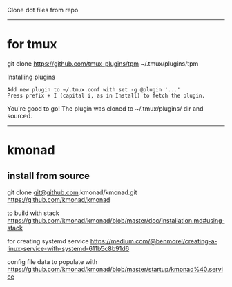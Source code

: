 
Clone dot files from repo


-----------------------------------------------------------------------
# for tmux

git clone https://github.com/tmux-plugins/tpm ~/.tmux/plugins/tpm


Installing plugins

    Add new plugin to ~/.tmux.conf with set -g @plugin '...'
    Press prefix + I (capital i, as in Install) to fetch the plugin.

You're good to go! The plugin was cloned to ~/.tmux/plugins/ dir and sourced.

-----------------------------------------------------------------------


# kmonad

## install from source

git clone git@github.com:kmonad/kmonad.git
https://github.com/kmonad/kmonad

to build with stack
https://github.com/kmonad/kmonad/blob/master/doc/installation.md#using-stack



for creating systemd service
https://medium.com/@benmorel/creating-a-linux-service-with-systemd-611b5c8b91d6

config file data to populate with
https://github.com/kmonad/kmonad/blob/master/startup/kmonad%40.service



